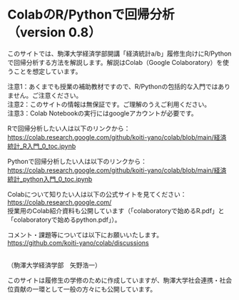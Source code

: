 # ColabのR/Pythonで回帰分析（version 0.8）
このサイトでは、駒澤大学経済学部開講「経済統計a/b」履修生向けにR/Pythonで回帰分析する方法を解説します。解説はColab（Google Colaboratory）を使うことを想定しています。

注意1：あくまでも授業の補助教材ですので、R/Pythonの包括的な入門ではありません。ご注意ください。
<br>
注意2：このサイトの情報は無保証です。ご理解のうえご利用ください。
<br>
注意3：Colab Notebookの実行にはgoogleアカウントが必要です。


Rで回帰分析したい人は以下のリンクから：<br>
https://colab.research.google.com/github/koiti-yano/colab/blob/main/経済統計_R入門_0_toc.ipynb

Pythonで回帰分析したい人は以下のリンクから：<br>
https://colab.research.google.com/github/koiti-yano/colab/blob/main/経済統計_python入門_0_toc.ipynb

Colabについて知りたい人は以下の公式サイトを見てください：<br>
https://colab.research.google.com/<br>授業用のColab紹介資料も公開しています（「colaboratoryで始めるR.pdf」と「colaboratoryで始めるpython.pdf」）。

コメント・課題等については以下にお願いいたします。
<br>
https://github.com/koiti-yano/colab/discussions

<br>
（駒澤大学経済学部　矢野浩一）

このサイトは履修生の学修のために作成していますが、駒澤大学社会連携・社会位貢献の一環として一般の方々にも公開しています。
